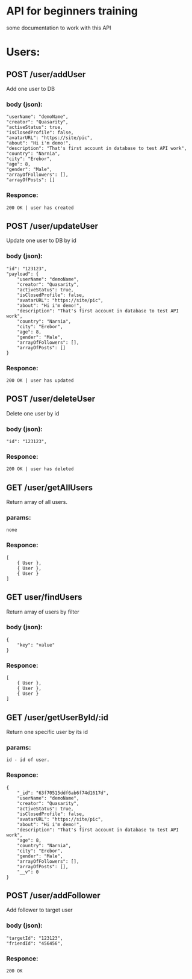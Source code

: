 # API for beginners training

some documentation to work with this API

# Users:

## POST /user/addUser

Add one user to DB

### body (json):
    "userName": "demoName",
	"creator": "Quasarity",
	"activeStatus": true,
	"isClosedProfile": false,
	"avatarURL": "https://site/pic",
	"about": "Hi i'm demo!",
	"description": "That's first account in database to test API work",
	"country": "Narnia",
	"city": "Erebor",
	"age": 8,
	"gender": "Male",
	"arrayOfFollowers": [],
	"arrayOfPosts": []
	
### Responce:
    200 OK | user has created
    
## POST /user/updateUser

Update one user to DB by id

### body (json):
	"id": "123123",
	"payload": {
		"userName": "demoName",
		"creator": "Quasarity",
		"activeStatus": true,
		"isClosedProfile": false,
		"avatarURL": "https://site/pic",
		"about": "Hi i'm demo!",
		"description": "That's first account in database to test API work",
		"country": "Narnia",
		"city": "Erebor",
		"age": 8,
		"gender": "Male",
		"arrayOfFollowers": [],
		"arrayOfPosts": []
	}
	
### Responce:
    200 OK | user has updated
    
## POST /user/deleteUser

Delete one user by id

### body (json):
	"id": "123123",
	
### Responce:
    200 OK | user has deleted
    
## GET /user/getAllUsers

Return array of all users.

### params:
    none
	
### Responce:
    [
        { User },
        { User },
        { User }
    ]
    
## GET user/findUsers

Return array of users by filter

### body (json):
    {
        "key": "value"
    }
	
### Responce:
    [
        { User },
        { User },
        { User }
    ]


## GET /user/getUserById/:id

Return one specific user by its id

### params:
    id - id of user.
	
### Responce:
    {
        "_id": "63f70515ddf6ab6f74d1617d",
	    "userName": "demoName",
	    "creator": "Quasarity",
	    "activeStatus": true,
	    "isClosedProfile": false,
	    "avatarURL": "https://site/pic",
	    "about": "Hi i'm demo!",
	    "description": "That's first account in database to test API work",
	    "age": 8,
	    "country": "Narnia",
	    "city": "Erebor",
	    "gender": "Male",
	    "arrayOfFollowers": [],
	    "arrayOfPosts": [],
	    "__v": 0
    }
    
    
## POST /user/addFollower

Add follower to target user

### body (json):
	"targetId": "123123",
	"friendId": "456456",
	
### Responce:
    200 OK 